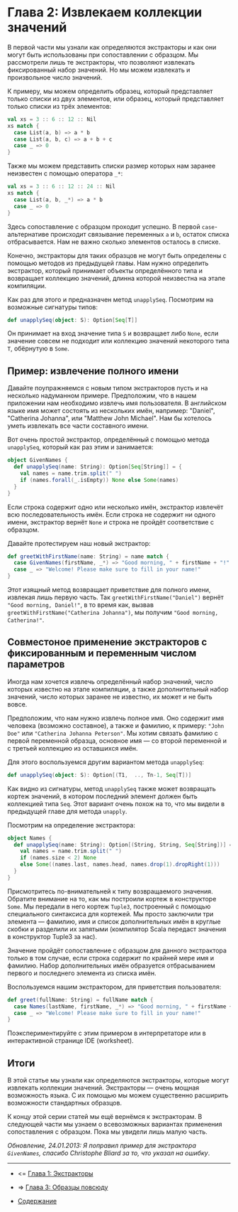 
Глава 2: Извлекаем коллекции значений
=========================================

В первой части мы узнали как определяются экстракторы и как они могут быть использованы 
при сопоставлении с образцом. Мы рассмотрели лишь те экстракторы, что позволяют извлекать
фиксированный набор значений. Но мы можем извлекать и произвольное число значений.

К примеру, мы можем определить образец, который представляет только списки из двух элементов,
или образец, который представляет только списки из трёх элементов:

~~~scala
val xs = 3 :: 6 :: 12 :: Nil
xs match {
  case List(a, b) => a * b
  case List(a, b, c) => a + b + c
  case _ => 0
}
~~~

Также мы можем представить списки размер которых нам заранее неизвестен с помощью оператора `_*`:

~~~scala
val xs = 3 :: 6 :: 12 :: 24 :: Nil
xs match {
  case List(a, b, _*) => a * b
  case _ => 0
}
~~~

Здесь сопоставление с образцом проходит успешно. В первой `case`-альтернативе происходит связывание 
переменных `a` и `b`, остаток списка отбрасывается. Нам не важно сколько элементов осталось в списке.

Конечно, экстракторы для таких образцов не могут быть определены с помощью методов из предыдущей главы.
Нам нужно определить экстрактор, который принимает объекты определённого типа и возвращает 
коллекцию значений, длинна которой неизвестна на этапе компиляции.

Как раз для этого и предназначен метод `unapplySeq`. Посмотрим на возможные сигнатуры типов:

~~~scala
def unapplySeq(object: S): Option[Seq[T]]
~~~

Он принимает на вход значение типа `S` и возвращает либо `None`, если значение совсем не подходит
или коллекцию значений некоторого типа `T`, обёрнутую в `Some`.

Пример: извлечение полного имени
---------------------------------------------------------

Давайте поупражняемся с новым типом экстракторов пусть и на несколько надуманном примере. 
Предположим, что в нашем приложении нам необходимо извлечь имя пользователя.
В английском языке имя может состоять из нескольких имён, например:
"Daniel", "Catherina Johanna", или "Matthew John Michael". Нам бы хотелось уметь
извлекать все части составного имени.

Вот очень простой экстрактор, определённый с помощью метода `unapplySeq`, который 
как раз этим и занимается:

~~~scala
object GivenNames {
  def unapplySeq(name: String): Option[Seq[String]] = {
    val names = name.trim.split(" ")
    if (names.forall(_.isEmpty)) None else Some(names)
  }
}
~~~

Если строка содержит одно или несколько имён, экстрактор извлечёт всю последовательность
имён. Если строка не содержит ни одного имени, экстрактор вернёт `None` и строка не пройдёт 
соответствие с образцом.

Давайте протестируем наш новый экстрактор:

~~~scala
def greetWithFirstName(name: String) = name match {
  case GivenNames(firstName, _*) => "Good morning, " + firstName + "!"
  case _ => "Welcome! Please make sure to fill in your name!"
}
~~~

Этот изящный метод возвращает приветствие для полного имени, извлекая лишь первую часть.
Так `greetWithFirstName("Daniel")` вернёт `"Good morning, Daniel!"`, в то время как,
вызвав `greetWithFirstName("Catherina Johanna")`, мы получим `"Good morning, Catherina!"`.

Совместоное применение экстракторов с фиксированным и переменным числом параметров
--------------------------------------------------------------------

Иногда нам хочется извлечь определённый набор значений, число которых известно на этапе компиляции,
а также дополнительный набор значений, число которых заранее не известно, их может и не быть вовсе. 

Предположим, что нам нужно извлечь полное имя. Оно содержит имя человека (возможно составное), а 
также и фамилию, к примеру: `"John Doe"` или `"Catherina Johanna Peterson"`. Мы хотим связать 
фамилию с первой переменной образца, основное имя &mdash; со второй переменной и с третьей 
коллекцию из оставшихся имён. 

Для этого воспользуемся другим вариантом метода `unapplySeq`:

~~~scala
def unapplySeq(object: S): Option[(T1,  .., Tn-1, Seq[T])]
~~~

Как видно из сигнатуры, метод `unapplySeq` также может возвращать кортеж значений, в котором 
последний элемент должен быть коллекцией типа `Seq`. Этот вариант очень похож на то, что
мы видели в предыдущей главе для метода `unapply`.

Посмотрим на определение экстрактора:

~~~scala
object Names {
  def unapplySeq(name: String): Option[(String, String, Seq[String])] = {
    val names = name.trim.split(" ")
    if (names.size < 2) None
    else Some((names.last, names.head, names.drop(1).dropRight(1)))
  }
}
~~~

Присмотритесь по-внимательней к типу возвращаемого значения. Обратите внимание на то, как мы построили кортеж 
в конструкторе `Some`. Мы передали в него кортеж `Tuple3`, построенный с помощью специального синтаксиса для кортежей.
Мы просто заключили три элемента &mdash; фамилию, имя и список дополнительных имён в круглые скобки и разделили их запятыми
(компилятор Scala передаст значения в конструктор Tuple3 за нас).

Значение пройдёт сопоставление с образцом для данного экстрактора только в том случае, если строка
содержит по крайней мере имя и фамилию. Набор дополнительных имён образуется отбрасыванием
первого и последнего элемента из списка имён.

Воспользуемся нашим экстрактором, для приветствия пользователя:

~~~scala
def greet(fullName: String) = fullName match {
  case Names(lastName, firstName, _*) => "Good morning, " + firstName + " " + lastName + "!"
  case _ => "Welcome! Please make sure to fill in your name!"
}
~~~

Поэкспериментируйте с этим примером в интерпретаторе или в интерактивной странице IDE (worksheet).

Итоги
---------------------------------------------

В этой статье мы узнали как определяются экстракторы, которые могут извлекать коллекции значений. 
Экстракторы &mdash; очень мощная возможность языка. 
С их помощью мы можем существенно расширить возможности стандартных образцов.

К концу этой серии статей мы ещё вернёмся к экстракторам. В следующей части мы узнаем о всевозможных вариантах
применения сопоставления с образцом. Пока мы увидели лишь малую часть. 

*Обновление, 24.01.2013: Я поправил пример для экстрактора `GivenNames`, спасибо Christophe Bliard за то, что
указал на ошибку*. 


--------------------------------------------------------------

* <= [Глава 1: Экстракторы](https://github.com/anton-k/ru-neophyte-guide-to-scala/blob/master/src/p01-extractors.md)

* => [Глава 3: Образцы повсюду](https://github.com/anton-k/ru-neophyte-guide-to-scala/blob/master/src/p03-patterns-everywhere.md)

* [Содержание](https://github.com/anton-k/ru-neophyte-guide-to-scala#%D0%9F%D1%83%D1%82%D0%B5%D0%B2%D0%BE%D0%B4%D0%B8%D1%82%D0%B5%D0%BB%D1%8C-%D0%BD%D0%B5%D0%BE%D1%84%D0%B8%D1%82%D0%B0-%D0%BF%D0%BE-scala)
